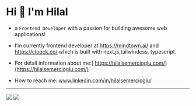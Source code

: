 #    Hi 👋 I'm Hilal

- a `Frontend Developer` with a passion for building awesome web applications!

-  I’m currently frontend developer at https://mindtown.ai/  and  https://cloock.co/ which is built with next.js,tailwindcss, typescript.

-  For detail information about me:[ https://hilalsemercioglu.com/](https://hilalsemercioglu.com/)


-  How to reach me: www.linkedin.com/in/hilalsemercioglu/





<hr/>
<div>  <image src="https://github-readme-stats.vercel.app/api?username=elinoza&hide=issues&show_icons=true&hide_border=true&theme=slateorange">
  <image src="https://github-readme-stats.vercel.app/api/top-langs/?username=elinoza&layout=compact&&theme=slateorange&&hide_border=true"></div>




